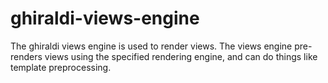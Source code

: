 ghiraldi-views-engine
========================

The ghiraldi views engine is used to render views.  The views engine pre-renders
views using the specified rendering engine, and can do things like template
preprocessing.